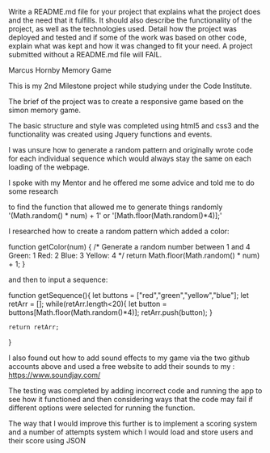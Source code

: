 Write a README.md file for your project that explains what the project does and the need that it fulfills.
It should also describe the functionality of the project, as well as the technologies used.
Detail how the project was deployed and tested and if some of the work was based on other code, 
explain what was kept and how it was changed to fit your need. 
A project submitted without a README.md file will FAIL.

Marcus Hornby Memory Game

This is my 2nd Milestone project while studying under the Code Institute.

The brief of the project was to create a responsive game based on the simon memory game.

The basic structure and style was completed using html5 and css3 and the functionality was created using Jquery functions and events.

I was unsure how to generate a random pattern and originally wrote code for each individual sequence which would always stay the same on each loading of the webpage.

I spoke with my Mentor and he offered me some advice and told me to do some research

to find the function that allowed me to generate things randomly '(Math.random() * num) + 1' or '[Math.floor(Math.random()*4)];'


I researched how to create a random pattern which added a color:


function getColor(num) {
  /* Generate a random number between 1 and 4
  Green: 1   Red: 2   Blue: 3   Yellow: 4
  */
  return Math.floor(Math.random() * num) + 1;
}

and  then to input a sequence:

function getSequence(){
    let buttons = ["red","green","yellow","blue"];
    let retArr = [];
    while(retArr.length<20){
        let button = buttons[Math.floor(Math.random()*4)];
        retArr.push(button);
    }

    return retArr;
}

I also found out how to add sound effects to my game via the two github accounts above 
and used a free website to add their sounds to my : https://www.soundjay.com/

The testing was completed by adding incorrect code and running the app to see how it functioned
and then considering ways that the code may fail if different options were selected for running the function.

The way that I would improve this further is to implement a scoring system and a number of
attempts system which I would load and store users and their score using JSON
